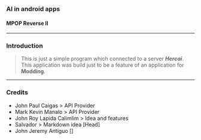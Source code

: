 ### AI in android apps
#### MPOP Reverse II

---
### Introduction
> This is just a simple program which connected to a server ***Hercai***. This application was build just to be a feature of an application for **Modding**.

---
### Credits
* John Paul Caigas > API Provider
* Mark Kevin Manalo > API Provider
* John Roy Lapida Calimlim > Idea and features
* Salvador > Markdown idea [Head]
* John Jeremy Antiguo []
